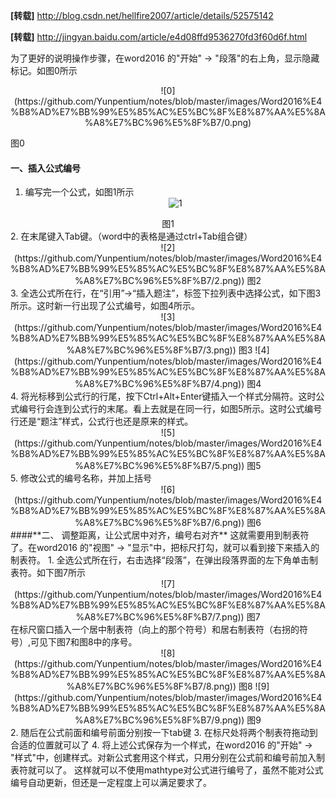 **[转载]** http://blog.csdn.net/hellfire2007/article/details/52575142   

**[转载]** http://jingyan.baidu.com/article/e4d08ffd9536270fd3f60d6f.html   

为了更好的说明操作步骤，在word2016 的"开始" -> "段落"的右上角，显示隐藏标记。如图0所示   

<center>![0](https://github.com/Yunpentium/notes/blob/master/images/Word2016%E4%B8%AD%E7%BB%99%E5%85%AC%E5%BC%8F%E8%87%AA%E5%8A%A8%E7%BC%96%E5%8F%B7/0.png)
</center>     

图0  

#### 一、插入公式编号   

 1. 编写完一个公式，如图1所示<center>![1](https://github.com/Yunpentium/notes/blob/master/images/Word2016%E4%B8%AD%E7%BB%99%E5%85%AC%E5%BC%8F%E8%87%AA%E5%8A%A8%E7%BC%96%E5%8F%B7/1.png)</center>   
<center>图1</center>  
 2. 在末尾键入Tab键。（word中的表格是通过ctrl+Tab组合键）
<center>![2](https://github.com/Yunpentium/notes/blob/master/images/Word2016%E4%B8%AD%E7%BB%99%E5%85%AC%E5%BC%8F%E8%87%AA%E5%8A%A8%E7%BC%96%E5%8F%B7/2.png))
图2</center> 
 3. 全选公式所在行，在“引用”->“插入题注”，标签下拉列表中选择公式，如下图3所示。这时新一行出现了公式编号，如图4所示。  <center>![3](https://github.com/Yunpentium/notes/blob/master/images/Word2016%E4%B8%AD%E7%BB%99%E5%85%AC%E5%BC%8F%E8%87%AA%E5%8A%A8%E7%BC%96%E5%8F%B7/3.png))
 图3
![4](https://github.com/Yunpentium/notes/blob/master/images/Word2016%E4%B8%AD%E7%BB%99%E5%85%AC%E5%BC%8F%E8%87%AA%E5%8A%A8%E7%BC%96%E5%8F%B7/4.png))
图4</center> 
 4. 将光标移到公式行的行尾，按下Ctrl+Alt+Enter键插入一个样式分隔符。这时公式编号行会连到公式行的末尾。看上去就是在同一行，如图5所示。这时公式编号行还是“题注”样式，公式行也还是原来的样式。 <center>![5](https://github.com/Yunpentium/notes/blob/master/images/Word2016%E4%B8%AD%E7%BB%99%E5%85%AC%E5%BC%8F%E8%87%AA%E5%8A%A8%E7%BC%96%E5%8F%B7/5.png))
 图5 </center>
 5. 修改公式的编号名称，并加上括号
 <center> ![6](https://github.com/Yunpentium/notes/blob/master/images/Word2016%E4%B8%AD%E7%BB%99%E5%85%AC%E5%BC%8F%E8%87%AA%E5%8A%A8%E7%BC%96%E5%8F%B7/6.png))
 图6 </center> 
####**二、 调整距离，让公式居中对齐，编号右对齐**
这就需要用到制表符了。在word2016 的"视图" -> "显示"中，把标尺打勾，就可以看到接下来插入的制表符。
 1. 全选公式所在行，右击选择“段落”，在弹出段落界面的左下角单击制表符。如下图7所示
 <center>![7](https://github.com/Yunpentium/notes/blob/master/images/Word2016%E4%B8%AD%E7%BB%99%E5%85%AC%E5%BC%8F%E8%87%AA%E5%8A%A8%E7%BC%96%E5%8F%B7/7.png))
 图7 </center> 在标尺窗口插入一个居中制表符（向上的那个符号）和居右制表符（右拐的符号）,可见下图7和图8中的序号。 <center>![8](https://github.com/Yunpentium/notes/blob/master/images/Word2016%E4%B8%AD%E7%BB%99%E5%85%AC%E5%BC%8F%E8%87%AA%E5%8A%A8%E7%BC%96%E5%8F%B7/8.png))
 图8 
  ![9](https://github.com/Yunpentium/notes/blob/master/images/Word2016%E4%B8%AD%E7%BB%99%E5%85%AC%E5%BC%8F%E8%87%AA%E5%8A%A8%E7%BC%96%E5%8F%B7/9.png))
  图9</center> 
 2. 随后在公式前面和编号前面分别按一下tab键
 3. 在标尺处将两个制表符拖动到合适的位置就可以了
 4. 将上述公式保存为一个样式，在word2016 的"开始" -> "样式"中，创建样式。对新公式套用这个样式，只用分别在公式前和编号前加入制表符就可以了。
这样就可以不使用mathtype对公式进行编号了，虽然不能对公式编号自动更新，但还是一定程度上可以满足要求了。


